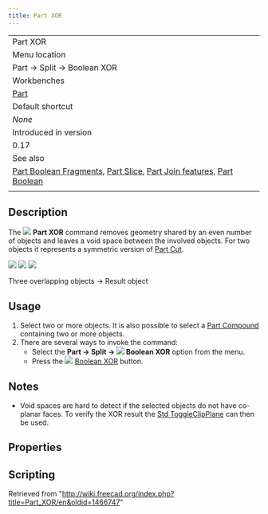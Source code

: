 ```yaml
---
title: Part XOR
---
```


|                                                                                                                                                                                                                                      |
| ------------------------------------------------------------------------------------------------------------------------------------------------------------------------------------------------------------------------------------ |
| Part XOR                                                                                                                                                                                                                             |
| Menu location                                                                                                                                                                                                                        |
| Part → Split → Boolean XOR                                                                                                                                                                                                           |
| Workbenches                                                                                                                                                                                                                          |
| [Part](/Part_Workbench "Part Workbench")                                                                                                                                                                                             |
| Default shortcut                                                                                                                                                                                                                     |
| _None_                                                                                                                                                                                                                               |
| Introduced in version                                                                                                                                                                                                                |
| 0.17                                                                                                                                                                                                                                 |
| See also                                                                                                                                                                                                                             |
| [Part Boolean Fragments](/Part_BooleanFragments "Part BooleanFragments"), [Part Slice](/Part_Slice "Part Slice"), [Part Join features](/Part_CompJoinFeatures "Part CompJoinFeatures"), [Part Boolean](/Part_Boolean "Part Boolean") |
|                                                                                                                                                                                                                                      |

## Description

The ![](/images/Part_XOR.svg) **Part XOR** command removes geometry shared by an even number of objects and leaves a void space between the involved objects. For two objects it represents a symmetric version of [Part Cut](/Part_Cut "Part Cut").

![](/images/Part_XOR-01.png) ![](/images/Button_right.svg)
![](/images/Part_XOR-02.png)

Three overlapping objects → Result object

## Usage

1. Select two or more objects. It is also possible to select a [Part Compound](/Part_Compound "Part Compound") containing two or more objects.
2. There are several ways to invoke the command:
   - Select the **Part → Split → ![](/images/Part_XOR.svg) Boolean XOR** option from the menu.
   - Press the ![](/images/Part_XOR.svg) [Boolean XOR](/Part_XOR "Part XOR") button.

## Notes

- Void spaces are hard to detect if the selected objects do not have co-planar faces. To verify the XOR result the [Std ToggleClipPlane](/Std_ToggleClipPlane "Std ToggleClipPlane") can then be used.

## Properties

## Scripting

Retrieved from "<http://wiki.freecad.org/index.php?title=Part_XOR/en&oldid=1466747>"
